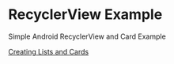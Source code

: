 # RecyclerView Example

Simple Android RecyclerView and Card Example

[Creating Lists and Cards](https://developer.android.com/training/material/lists-cards.html)
